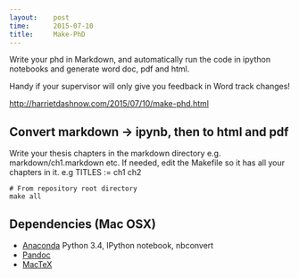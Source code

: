 ```yaml
---
layout:    post
time:      2015-07-10
title:     Make-PhD
---
```


Write your phd in Markdown, and automatically run the code in ipython notebooks and generate word doc, pdf and html.

Handy if your supervisor will only give you feedback in Word track changes!

http://harrietdashnow.com/2015/07/10/make-phd.html

## Convert markdown -> ipynb, then to html and pdf

Write your thesis chapters in the markdown directory e.g. markdown/ch1.markdown etc.
If needed, edit the Makefile so it has all your chapters in it. 
e.g TITLES := ch1 ch2

```
# From repository root directory
make all
```

## Dependencies (Mac OSX)
- [Anaconda](http://continuum.io/downloads) Python 3.4, IPython notebook, nbconvert
- [Pandoc](http://pandoc.org/installing.html)
- [MacTeX](https://tug.org/mactex/downloading.html)

